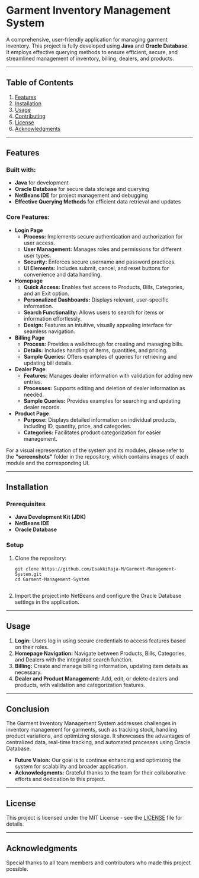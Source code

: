 <h1>Garment Inventory Management System</h1>

<p>A comprehensive, user-friendly application for managing garment inventory. This project is fully developed using <strong>Java</strong> and <strong>Oracle Database</strong>. It employs effective querying methods to ensure efficient, secure, and streamlined management of inventory, billing, dealers, and products.</p>

<hr>

<h2>Table of Contents</h2>
<ol>
  <li><a href="#features">Features</a></li>
  <li><a href="#installation">Installation</a></li>
  <li><a href="#usage">Usage</a></li>
  <li><a href="#contributing">Contributing</a></li>
  <li><a href="#license">License</a></li>
  <li><a href="#acknowledgments">Acknowledgments</a></li>
</ol>

<hr>

<h2 id="features">Features</h2>

<h3>Built with:</h3>
<ul>
  <li><strong>Java</strong> for development</li>
  <li><strong>Oracle Database</strong> for secure data storage and querying</li>
  <li><strong>NetBeans IDE</strong> for project management and debugging</li>
  <li><strong>Effective Querying Methods</strong> for efficient data retrieval and updates</li>
</ul>

<h3>Core Features:</h3>
<ul>
  <li><strong>Login Page</strong>
    <ul>
      <li><strong>Process:</strong> Implements secure authentication and authorization for user access.</li>
      <li><strong>User Management:</strong> Manages roles and permissions for different user types.</li>
      <li><strong>Security:</strong> Enforces secure username and password practices.</li>
      <li><strong>UI Elements:</strong> Includes submit, cancel, and reset buttons for convenience and data handling.</li>
    </ul>
  </li>
  <li><strong>Homepage</strong>
    <ul>
      <li><strong>Quick Access:</strong> Enables fast access to Products, Bills, Categories, and an Exit option.</li>
      <li><strong>Personalized Dashboards:</strong> Displays relevant, user-specific information.</li>
      <li><strong>Search Functionality:</strong> Allows users to search for items or information effortlessly.</li>
      <li><strong>Design:</strong> Features an intuitive, visually appealing interface for seamless navigation.</li>
    </ul>
  </li>
  <li><strong>Billing Page</strong>
    <ul>
      <li><strong>Process:</strong> Provides a walkthrough for creating and managing bills.</li>
      <li><strong>Details:</strong> Includes handling of items, quantities, and pricing.</li>
      <li><strong>Sample Queries:</strong> Offers examples of queries for retrieving and updating bill details.</li>
    </ul>
  </li>
  <li><strong>Dealer Page</strong>
    <ul>
      <li><strong>Features:</strong> Manages dealer information with validation for adding new entries.</li>
      <li><strong>Processes:</strong> Supports editing and deletion of dealer information as needed.</li>
      <li><strong>Sample Queries:</strong> Provides examples for searching and updating dealer records.</li>
    </ul>
  </li>
  <li><strong>Product Page</strong>
    <ul>
      <li><strong>Purpose:</strong> Displays detailed information on individual products, including ID, quantity, price, and categories.</li>
      <li><strong>Categories:</strong> Facilitates product categorization for easier management.</li>
    </ul>
  </li>
</ul>
<p>For a visual representation of the system and its modules, please refer to the <strong>"screenshots"</strong> folder in the repository, which contains images of each module and the corresponding UI.</p>


<hr>

<h2 id="installation">Installation</h2>

<h3>Prerequisites</h3>
<ul>
  <li><strong>Java Development Kit (JDK)</strong></li>
  <li><strong>NetBeans IDE</strong></li>
  <li><strong>Oracle Database</strong></li>
</ul>

<h3>Setup</h3>
<ol>
  <li>Clone the repository:
    <pre><code>git clone https://github.com/EsakkiRaja-M/Garment-Management-System.git
cd Garment-Management-System
    </code></pre>
  </li>
  <li>Import the project into NetBeans and configure the Oracle Database settings in the application.</li>
</ol>

<hr>

<h2 id="usage">Usage</h2>
<ol>
  <li><strong>Login:</strong> Users log in using secure credentials to access features based on their roles.</li>
  <li><strong>Homepage Navigation:</strong> Navigate between Products, Bills, Categories, and Dealers with the integrated search function.</li>
  <li><strong>Billing:</strong> Create and manage billing information, updating item details as necessary.</li>
  <li><strong>Dealer and Product Management:</strong> Add, edit, or delete dealers and products, with validation and categorization features.</li>
</ol>

<hr>

<h2 id="conclusion">Conclusion</h2>

<p>The Garment Inventory Management System addresses challenges in inventory management for garments, such as tracking stock, handling product variations, and optimizing storage. It showcases the advantages of centralized data, real-time tracking, and automated processes using Oracle Database.</p>

<ul>
  <li><strong>Future Vision:</strong> Our goal is to continue enhancing and optimizing the system for scalability and broader application.</li>
  <li><strong>Acknowledgments:</strong> Grateful thanks to the team for their collaborative efforts and dedication to this project.</li>
</ul>

<hr>

<h2 id="license">License</h2>

<p>This project is licensed under the MIT License - see the <a href="LICENSE">LICENSE</a> file for details.</p>

<hr>

<h2 id="acknowledgments">Acknowledgments</h2>

<p>Special thanks to all team members and contributors who made this project possible.</p>
